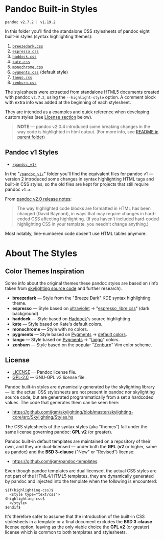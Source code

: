 # Pandoc Built-in Styles

    pandoc v2.7.2 | v1.19.2

In this folder you'll find the standalone CSS stylesheets of pandoc eight built-in styles (syntax highlighting themes):

1.  [`breezedark.css`](./breezedark.css)
2.  [`espresso.css`](./espresso.css)
3.  [`haddock.css`](./haddock.css)
4.  [`kate.css`](./kate.css)
5.  [`monochrome.css`](./monochrome.css)
6.  [`pygments.css`](./pygments.css) (default style)
7.  [`tango.css`](./tango.css)
8.  [`zenburn.css`](./zenburn.css)

The stylesheets were extracted from standalone HTML5 documents created with pandoc `v2.7.2`, using the `--highlight-style` option. A comment block with extra info was added at the beginning of each stylesheet.

They are intended as a examples and quick reference when developing custom styles (see [License section] below).


> __NOTE__ — pandoc v2.0.4 introduced some breaking changes in the way code is highlighted in html output. (For more info, see [README in parent folder])


## Pandoc v1 Styles

- [`/pandoc_v1/`](./pandoc_v1/)

In the "[`/pandoc_v1/`](./pandoc_v1/)" folder you'll find the equivalent files for pandoc v1 — version 2 introduced some changes in syntax highlighting HTML tags and built-in CSS styles, so the old files are kept for projects that still require pandoc `v1.x`.

From [pandoc v2.0 release notes]:

> The way highlighted code blocks are formatted in HTML has been changed (David Baynard), in ways that may require changes in hard-coded CSS affecting highlighting. (If you haven't included hard-coded highlighting CSS in your template, you needn't change anything.)

Most notably, line-numbered code dosen't use HTML tables anymore.

# About The Styles

## Color Themes Inspiration

Some info about the original themes these pandoc styles are based on (info taken from [skylighting source code] and further research).

- **breezedark** — Style from the "Breeze Dark" KDE syntax highlighting theme.
- **espresso** — Style based on [ultraviolet] &rarr; "[espresso_libre.css]" (dark background)
- **haddock** — Style based on [Haddock]'s source highlighting.
- **kate** — Style based on Kate's default colors.
- **monochrome** — Style with no colors.
- **pygments** — Style based on [Pygments] &rarr; [default colors].
- **tango** — Style based on [Pygments] &rarr; "[tango]" colors.
- **zenburn** — Style based on the popular "[Zenburn]" Vim color scheme.


## License

- [LICENSE](./LICENSE) — Pandoc license file.
- [GPL-2.0](./GPL-2.0) — GNU-GPL v2 license file.

Pandoc built-in styles are dynamically generated by the skylighting library — ie: the actual CSS stylesheets are not present in pandoc nor skylighting source code, but are generated programmatically from a set a hardcoded values. The code that generates them can be seen here:

- https://github.com/jgm/skylighting/blob/master/skylighting-core/src/Skylighting/Styles.hs

The CSS stylesheets of the syntax styles (aka "themes") fall under the same license governing pandoc: **GPL v2** (or greater).

Pandoc built-in default templates are maintained on a repository of their own, and they are dual-licensed — under both the **GPL** (**v2** or higher, same as pandoc) and the **BSD 3-clause** ("New" or "Revised") license:

- https://github.com/jgm/pandoc-templates

Even though pandoc templates are dual licensed, the actual CSS styles are not part of the HTML4/HTML5 templates, they are dynamically generated by pandoc and injected into the template when the following is encounterd:

    $if(highlighting-css)$
      <style type="text/css">
    $highlighting-css$
      </style>
    $endif$

It's therefore safer to assume that the introduction of the built-in CSS stylesheets in a template or a final document excludes the **BSD 3-clause** license option, leaving as the only viable choice the **GPL v2** (or greater) license which is common to both templates and stylesheets.


<!-----------------------------------------------------------------------------
                               REFERENCE LINKS                                
------------------------------------------------------------------------------>

[README in parent folder]: ../README.md#breaking-changes "Go to parent folder's README file"

[pandoc v2.0 release notes]: https://github.com/jgm/pandoc/releases/tag/2.0 "View pandoc 2.0 release notes"

[skylighting source code]: https://github.com/jgm/skylighting/blob/master/skylighting-core/src/Skylighting/Styles.hs

<!-- upstream themes -->

[default colors]: https://bitbucket.org/birkenfeld/pygments-main/src/default/pygments/styles/default.py
[espresso_libre.css]: https://github.com/spox/ultraviolet/blob/master/render/xhtml/files/css/espresso_libre.css
[Haddock]: https://www.haskell.org/haddock/
[Pygments]: http://pygments.org/
[tango]: https://bitbucket.org/birkenfeld/pygments-main/src/default/pygments/styles/tango.py
[ultraviolet]: https://rubygems.org/gems/ultraviolet/versions/0.10.0
[Zenburn]: http://kippura.org/zenburnpage/

<!-- xrefs -->

[License section]: #license "jump to section"

<!-- EOF -->

